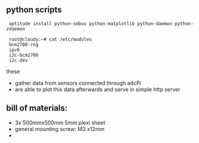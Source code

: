 ## python scripts

     aptitude install python-smbus python-matplotlib python-daemon python-zdaemon

     root@cloudy:~# cat /etc/modules 
     bcm2708-rng
     ipv6
     i2c-bcm2708 
     i2c-dev


these
* gather data from sensors connected through adcPi
* are able to plot this data afterwards and serve in simple http server

## bill of materials:
* 3x 500mmx500mm 5mm plexi sheet
* general mounting screw: M3 x12mm
* 

